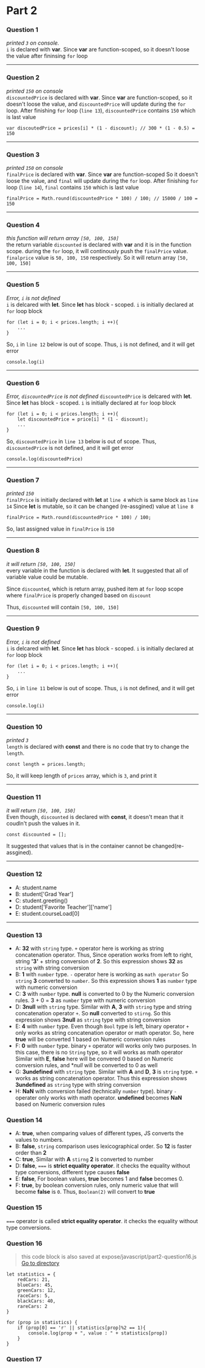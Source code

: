 # Part 2

### Question 1
*printed `3` on console.*
<br>
`i` is declared with **var**. Since **var** are function-scoped, so it doesn't loose the value after fininsing `for` loop
<hr>

### Question 2
*printed `150` on console*
<br>
`discountedPrice`  is declared with **var**. Since **var** are function-scoped, so it doesn't loose the value, and `discountedPrice` will update during the `for` loop. After finishing `for` loop (`line 13`), `discountedPrice` contains `150` which is last value
```
var discoutedPrice = prices[i] * (1 - discount); // 300 * (1 - 0.5) = 150
```
<hr>

### Question 3
*printed `150` on console*
<br>
`finalPrice`  is declared with **var**. Since **var** are function-scoped So it doesn't loose the value, and `final` will update during the `for` loop. After finishing `for` loop (`line 14`), `final` contains `150` which is last value
```
finalPrice = Math.round(discountedPrice * 100) / 100; // 15000 / 100 = 150
```
<hr>

### Question 4
*this function will return array `[50, 100, 150]`*
<br>
the return variable `discounted` is declared with **var** and it is in the function scope. during the `for` loop, it will continously push the `finalPrice` value. `finalprice` value is `50, 100, 150` respectively. So it will return array `[50, 100, 150]`
<hr>


### Question 5
*Error, `i` is not defined*
<br>
`i` is delcared with **let**. Since **let** has block - scoped. `i` is initially declared at `for` loop block 

```
for (let i = 0; i < prices.length; i ++){
    ...    
}
```

So, `i` in `line 12` below is out of scope. Thus, `i` is not defined, and it will get error
```
console.log(i)
```
<hr>

### Question 6
*Error, `discountedPrice` is not defined*
`discountedPrice` is delcared with **let**. Since **let** has block - scoped. `i` is initially declared at `for` loop block 

```
for (let i = 0; i < prices.length; i ++){
    let discountedPrice = price[i] * (1 - discount);
    ...
}
```

So, `discountedPrice` in `line 13` below is out of scope. Thus, `discountedPrice` is not defined, and it will get error
```
console.log(discountedPrice)
```
<hr>

### Question 7
*printed `150`*
<br>
`finalPrice` is initially declared with **let** at `line 4` which is same block as `line 14` Since **let** is mutable, so it can be changed (re-assgined) value at `line 8`
```
finalPrice = Math.round(discountedPrice * 100) / 100;
```
So, last assigned value in `finalPrice` is `150`
<hr>

### Question 8
*it will return `[50, 100, 150]`*
<br>
every variable in the function is declared with **let**. It suggested that all of variable value could be mutable.

Since `discounted`, which is return array, pushed item at `for` loop scope where `finalPrice` is properly changed based on `discount`

Thus, `discounted` will contain `[50, 100, 150]`
<hr>

### Question 9
*Error, `i` is not defined*
<br>
`i` is delcared with **let**. Since **let** has block - scoped. `i` is initially declared at `for` loop block 

```
for (let i = 0; i < prices.length; i ++){
    ...    
}
```

So, `i` in `line 11` below is out of scope. Thus, `i` is not defined, and it will get error
```
console.log(i)
```
<hr>

### Question 10
*printed `3`*
<br>
`length` is declared with **const** and there is no code that try to change the `length`. 
```
const length = prices.length;
```
So, it will keep length of `prices` array, which is `3`, and print it
<hr>

### Question 11
*it will return `[50, 100, 150]`*
<br>
Even though, `discounted` is declared with **const**, it doesn't mean that it coudln't push the values in it. 
```
const discounted = [];
```
It suggested that values that is in the container cannot be changed(re-assgined).
<hr>

### Question 12
- A: student.name 
- B: student['Grad Year']
- C: student.greeting()
- D: student['Favorite Teacher']['name']
- E: student.courseLoad[0]
<hr>

### Question 13
- A: **32** with `string` type. `+` operator here is working as string concatenation operator. Thus, Since operation works from left to right, string **'3'** + string conversion of **2**. So this expression shows **32** as `string` with string conversion
- B: **1** with `number` type. `-` operator here is working as `math operator` So `string` **3** converted to `number`. So this expression shows **1** as `number` type with numeric conversion
- C: **3** with `number` type. **null** is converted to 0 by the Numeric conversion rules. 3 + 0 = **3** as `number` type with numeric conversion
- D: **3null** with `string` type. Similar with **A**, **3** with `string` type and string concatenation operator `+`. So **null** converted to `stirng`. So this expression shows **3null** as `string` type with string conversion
- E: **4** with `number` type. Even though `Bool` type is left, binary operator `+` only works as string concatenation operator or math operator. So, here  **true** will be converted 1 based on Numeric conversion rules
- F: **0** with `number` type. binary `+` operator will works only two purposes. In this case, there is no `String` type, so it will works as math operator Similar with **E**, **false** here will be convered 0 based on Numeric conversion rules, and **null* will be converted to 0 as well
- G: **3undefined** with `string` type. Similar with **A** and **D**, **3** is `string` type. `+` works as string concatenation operator. Thus this expression shows **3undefined** as `string` type with string conversion
- H: **NaN** with conversion failed (technically `number` type). binary `-` operater only works with math operator. **undefined** becomes **NaN** based on Numeric conversion rules 

### Question 14
- A: **true**, when comparing values of different types, JS converts the values to numbers. 
- B: **false**, `string` comparison uses lexicographical order. So **12** is faster order than **2**
- C: **true**, Similar with **A** `stirng` **2** is converted to number
- D: **false**, `===` is **strict equality operator**. it checks the equality without type conversions, different type causes **false**
- E: **false**, For boolean values, **true** becomes 1 and **false** becomes 0. 
- F: **true**, by boolean conversion rules, only numeric value that will become **false** is `0`. Thus, `Boolean(2)` will convert to **true**

### Question 15

`===` operator is called **strict equality operator**. it checks the equality without type conversions.

### Question 16
> this code block is also saved at expose/javascript/part2-question16.js [Go to directory]("expose/javascript/part2-question16.js")
```
let statistics = {
    redCars: 21,
    blueCars: 45,
    greenCars: 12,
    raceCars: 5,
    blackCars: 40,
    rareCars: 2
}

for (prop in statistics) {
    if (prop[0] == 'r' || statistics[prop]%2 == 1){
        console.log(prop + ", value : " + statistics[prop])
    }
}
```

### Question 17

